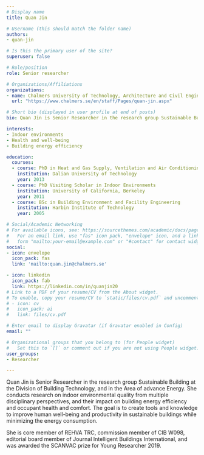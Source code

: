 ```yaml
---
# Display name
title: Quan Jin

# Username (this should match the folder name)
authors:
- quan-jin

# Is this the primary user of the site?
superuser: false

# Role/position
role: Senior researcher

# Organizations/Affiliations
organizations:
- name: Chalmers University of Technology, Architecture and Civil Engineering, Building Technology, Sustainable Building
  url: "https://www.chalmers.se/en/staff/Pages/quan-jin.aspx"

# Short bio (displayed in user profile at end of posts)
bio: Quan Jin is Senior Researcher in the research group Sustainable Building at the Division of Building Technology, and in the Area of advance Energy. She conducts research on indoor environmental quality from multiple disciplinary perspectives, and their impact on building energy efficiency and occupant health and comfort. The goal is to create tools and knowledge to improve human well-being and productivity in sustainable buildings while minimizing the energy consumption.

interests:
- Indoor environments
- Health and well-being
- Building energy efficiency

education:
  courses:
  - course: PhD in Heat and Gas Supply, Ventilation and Air Conditioning
    institution: Dalian University of Technology
    year: 2013
  - course: PhD Visiting Scholar in Indoor Environments
    institution: University of California, Berkeley
    year: 2011
  - course: BSc in Building Environment and Facility Engineering
    institution: Harbin Institute of Technology
    year: 2005

# Social/Academic Networking
# For available icons, see: https://sourcethemes.com/academic/docs/page-builder/#icons
#   For an email link, use "fas" icon pack, "envelope" icon, and a link in the
#   form "mailto:your-email@example.com" or "#contact" for contact widget.
social:
- icon: envelope
  icon_pack: fas
  link: 'mailto:quan.jin@chalmers.se'

- icon: linkedin
  icon_pack: fab
  link: https://linkedin.com/in/quanjin20
# Link to a PDF of your resume/CV from the About widget.
# To enable, copy your resume/CV to `static/files/cv.pdf` and uncomment the lines below.
# - icon: cv
#   icon_pack: ai
#   link: files/cv.pdf

# Enter email to display Gravatar (if Gravatar enabled in Config)
email: ""

# Organizational groups that you belong to (for People widget)
#   Set this to `[]` or comment out if you are not using People widget.
user_groups:
- Researcher

---
```

Quan Jin is Senior Researcher in the research group Sustainable Building at the Division of Building Technology, and in the Area of advance Energy. She conducts research on indoor environmental quality from multiple disciplinary perspectives, and their impact on building energy efficiency and occupant health and comfort. The goal is to create tools and knowledge to improve human well-being and productivity in sustainable buildings while minimizing the energy consumption.

She is core member of REHVA TRC, commission member of CIB W098, editorial board member of Journal Intelligent Buildings International, and was awarded the SCANVAC prize for Young Researcher 2019.
